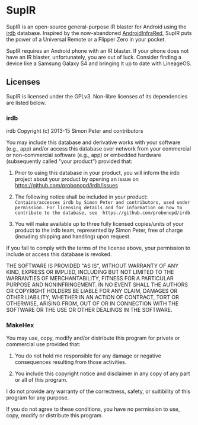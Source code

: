 # SupIR

SupIR is an open-source general-purpose IR blaster for Android using the [irdb](https://github.com/probonopd/irdb) database. Inspired by the now-abandoned [AndroidInfraRed](https://github.com/OneButtonDeveloper/AndroidInfraRed), SupIR puts the power of a Universal Remote or a Flipper Zero in your pocket.

SupIR requires an Android phone with an IR blaster. If your phone does not have an IR blaster, unfortunately, you are out of luck. Consider finding a device like a Samsung Galaxy S4 and bringing it up to date with LineageOS.

## Licenses

SupIR is licensed under the GPLv3. Non-libre licenses of its dependencies are listed below.

### irdb

irdb
Copyright (c) 2013-15 Simon Peter and contributors

You may include this database and derivative works with your software (e.g., app) and/or
access this database over network from your commercial or non-commercial
software (e.g., app) or embedded hardware (subsequently called "your product")
provided that:

1. Prior to using this database in your product, you will inform the irdb
   project about your product by opening an issue on
   https://github.com/probonopd/irdb/issues

2. The following notice shall be included in your product:
   `Contains/accesses irdb by Simon Peter and contributors, used under permission.
   For licensing details and for information on how to contribute to the database, see 
   https://github.com/probonopd/irdb`

3. You will make available up to three fully licensed copies/units of your product
   to the irdb team, represented by Simon Peter, free of charge
   (incuding shipping and handling) upon request.

If you fail to comply with the terms of the license above, your permission to
include or access this database is revoked.

THE SOFTWARE IS PROVIDED "AS IS", WITHOUT WARRANTY OF ANY KIND, EXPRESS OR
IMPLIED, INCLUDING BUT NOT LIMITED TO THE WARRANTIES OF MERCHANTABILITY,
FITNESS FOR A PARTICULAR PURPOSE AND NONINFRINGEMENT. IN NO EVENT SHALL THE
AUTHORS OR COPYRIGHT HOLDERS BE LIABLE FOR ANY CLAIM, DAMAGES OR OTHER
LIABILITY, WHETHER IN AN ACTION OF CONTRACT, TORT OR OTHERWISE, ARISING FROM,
OUT OF OR IN CONNECTION WITH THE SOFTWARE OR THE USE OR OTHER DEALINGS IN THE
SOFTWARE.

### MakeHex

You may use, copy, modify and/or distribute this program for private or
commercial use provided that:

1)  You do not hold me responsible for any damage or negative consequences
    resulting from those activities.

2)  You include this copyright notice and disclaimer in any copy of any part
    or all of this program.

I do not provide any warranty of the correctness, safety, or suitibility of
this program for any purpose.

If you do not agree to these conditions, you have no permission to use, copy,
modify or distribute this program.
